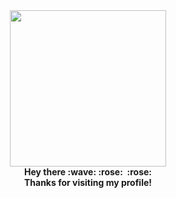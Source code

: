 <div id="header" align="center">
  <img src="https://c.tenor.com/B12uZ9-l18EAAAAC/rose-flowers.gif" width="250"/>
  <br>
  <b>Hey there :wave: :rose:<b>
  <img src="https://komarev.com/ghpvc/?username=octantx&style=flat-square&color=blue" alt=""/>
  <b>:rose:<b>
  <br>
  <b>Thanks for visiting my profile!<b>
</div>
